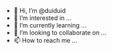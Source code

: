 - 👋 Hi, I’m @duiduid
- 👀 I’m interested in ...
- 🌱 I’m currently learning ...
- 💞️ I’m looking to collaborate on ...
- 📫 How to reach me ...

<!---
duiduid/duiduid is a ✨ special ✨ repository because its `README.md` (this file) appears on your GitHub profile.
You can click the Preview link to take a look at your changes.
--->
